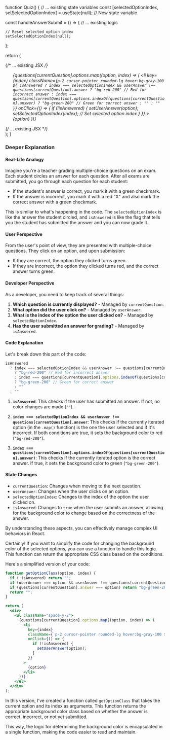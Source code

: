 function Quiz() {
  // ... existing state variables
  const [selectedOptionIndex, setSelectedOptionIndex] = useState(null); // New state variable

  const handleAnswerSubmit = () => {
    // ... existing logic

    // Reset selected option index
    setSelectedOptionIndex(null);
  };

  return (
    <div className="bg-gray-200 min-h-screen flex items-center justify-center">
      {/* ... existing JSX */}
      <ul className="space-y-2">
        {questions[currentQuestion].options.map((option, index) => (
          <li
            key={index}
            className={`p-2 cursor-pointer rounded-lg hover:bg-gray-100 ${
              isAnswered
                ? index === selectedOptionIndex && userAnswer !== questions[currentQuestion].answer
                  ? "bg-red-200" // Red for incorrect answer
                  : index === questions[currentQuestion].options.indexOf(questions[currentQuestion].answer)
                  ? "bg-green-200" // Green for correct answer
                  : ""
                : ""
            }`}
            onClick={() => {
              if (!isAnswered) {
                setUserAnswer(option);
                setSelectedOptionIndex(index); // Set selected option index
              }
            }}
          >
            {option}
          </li>
        ))}
      </ul>
      {/* ... existing JSX */}
    </div>
  );
}


### Deeper Explanation

#### Real-Life Analogy

Imagine you're a teacher grading multiple-choice questions on an exam. Each student circles an answer for each question. After all exams are submitted, you go through each question for each student:

- If the student's answer is correct, you mark it with a green checkmark.
- If the answer is incorrect, you mark it with a red "X" and also mark the correct answer with a green checkmark.

This is similar to what's happening in the code. The `selectedOptionIndex` is like the answer the student circled, and `isAnswered` is like the flag that tells you the student has submitted the answer and you can now grade it.

#### User Perspective

From the user's point of view, they are presented with multiple-choice questions. They click on an option, and upon submission:

- If they are correct, the option they clicked turns green.
- If they are incorrect, the option they clicked turns red, and the correct answer turns green.

#### Developer Perspective

As a developer, you need to keep track of several things:

1. **Which question is currently displayed?** - Managed by `currentQuestion`.
2. **What option did the user click on?** - Managed by `userAnswer`.
3. **What is the index of the option the user clicked on?** - Managed by `selectedOptionIndex`.
4. **Has the user submitted an answer for grading?** - Managed by `isAnswered`.

#### Code Explanation

Let's break down this part of the code:

```jsx
isAnswered
  ? index === selectedOptionIndex && userAnswer !== questions[currentQuestion].answer
    ? "bg-red-200" // Red for incorrect answer
    : index === questions[currentQuestion].options.indexOf(questions[currentQuestion].answer)
    ? "bg-green-200" // Green for correct answer
    : ""
  : ""
```

1. **`isAnswered`**: This checks if the user has submitted an answer. If not, no color changes are made (`""`).
  
2. **`index === selectedOptionIndex && userAnswer !== questions[currentQuestion].answer`**: This checks if the currently iterated option (in the `.map()` function) is the one the user selected and if it's incorrect. If both conditions are true, it sets the background color to red (`"bg-red-200"`).

3. **`index === questions[currentQuestion].options.indexOf(questions[currentQuestion].answer)`**: This checks if the currently iterated option is the correct answer. If true, it sets the background color to green (`"bg-green-200"`).

#### State Changes

- `currentQuestion`: Changes when moving to the next question.
- `userAnswer`: Changes when the user clicks on an option.
- `selectedOptionIndex`: Changes to the index of the option the user clicked on.
- `isAnswered`: Changes to `true` when the user submits an answer, allowing for the background color to change based on the correctness of the answer.

By understanding these aspects, you can effectively manage complex UI behaviors in React.


Certainly! If you want to simplify the code for changing the background color of the selected options, you can use a function to handle this logic. This function can return the appropriate CSS class based on the conditions.

Here's a simplified version of your code:

```jsx
function getOptionClass(option, index) {
  if (!isAnswered) return "";
  if (userAnswer === option && userAnswer !== questions[currentQuestion].answer) return "bg-red-200";
  if (questions[currentQuestion].answer === option) return "bg-green-200";
  return "";
}

return (
  <div>
    <ul className="space-y-2">
      {questions[currentQuestion].options.map((option, index) => (
        <li
          key={index}
          className={`p-2 cursor-pointer rounded-lg hover:bg-gray-100 ${getOptionClass(option, index)}`}
          onClick={() => {
            if (!isAnswered) {
              setUserAnswer(option);
            }
          }}
        >
          {option}
        </li>
      ))}
    </ul>
  </div>
);
```

In this version, I've created a function called `getOptionClass` that takes the current option and its index as arguments. This function returns the appropriate background color class based on whether the answer is correct, incorrect, or not yet submitted.

This way, the logic for determining the background color is encapsulated in a single function, making the code easier to read and maintain.